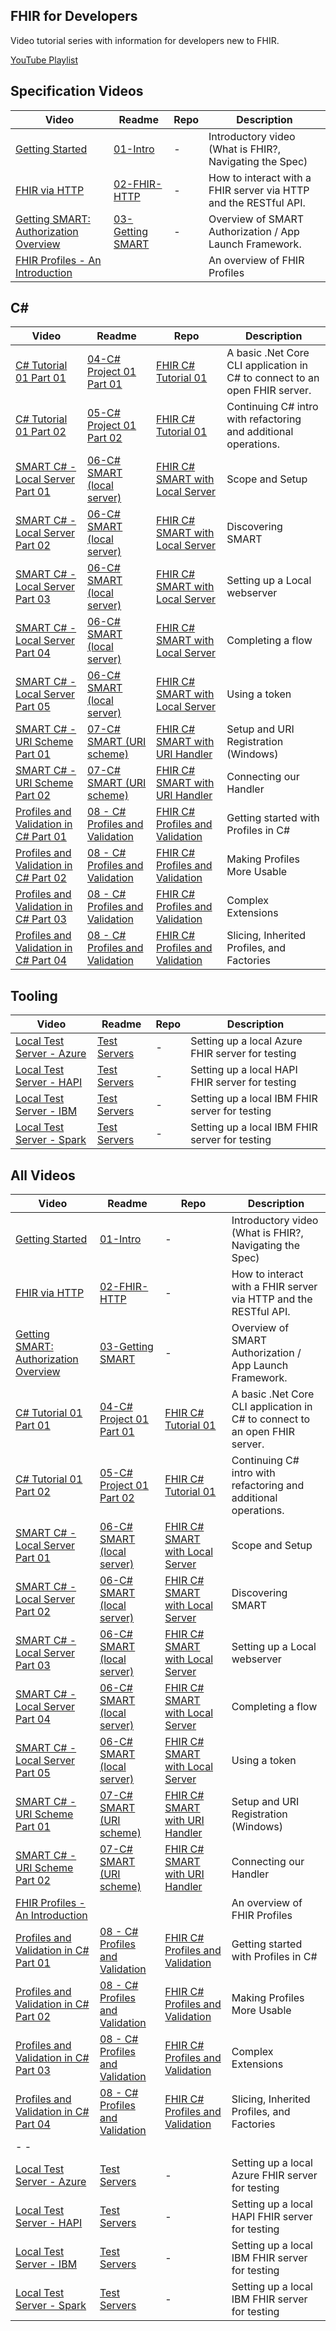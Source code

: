 ## FHIR for Developers
Video tutorial series with information for developers new to FHIR.

[YouTube Playlist](https://www.youtube.com/playlist?list=PLsR-zcO--dypUxuALrmuq70aM-VGX_ql1)

## Specification Videos

|Video|Readme|Repo|Description|
|-----|------|----|-----------|
|[Getting Started](https://youtu.be/m2O6HiA1Z7g)|[01-Intro](https://github.com/GinoCanessa/FhirDevVideoNotes/blob/main/01-Intro/README.md)|-|Introductory video (What is FHIR?, Navigating the Spec)
|[FHIR via HTTP](https://www.youtube.com/watch?v=eBAQYMT2KtM)|[02-FHIR-HTTP](https://github.com/GinoCanessa/FhirDevVideoNotes/blob/main/02-FHIR-HTTP/README.md)|-|How to interact with a FHIR server via HTTP and the RESTful API.
|[Getting SMART: Authorization Overview](https://www.youtube.com/watch?v=4okFXW0Ex1E)|[03-Getting SMART](https://github.com/GinoCanessa/FhirDevVideoNotes/blob/main/03-Getting-SMART/README.md)|-|Overview of SMART Authorization / App Launch Framework.
|[FHIR Profiles - An Introduction](https://youtu.be/dFiMAGFPNv8)| | |An overview of FHIR Profiles|


## C#

|Video|Readme|Repo|Description|
|-----|------|----|-----------|
|[C# Tutorial 01 Part 01](https://youtu.be/k9VKg0E1evM)|[04-C# Project 01 Part 01](https://github.com/GinoCanessa/FhirDevVideoNotes/blob/main/04-CS-Project-01/README.md)|[FHIR C# Tutorial 01](https://github.com/GinoCanessa/FHIR-CS-Tutorial-01)|A basic .Net Core CLI application in C# to connect to an open FHIR server.
|[C# Tutorial 01 Part 02](https://youtu.be/aP6DRYH-qOI)|[05-C# Project 01 Part 02](https://github.com/GinoCanessa/FhirDevVideoNotes/blob/main/05-CS-Project-01-Part-02/README.md)|[FHIR C# Tutorial 01](https://github.com/GinoCanessa/FHIR-CS-Tutorial-01)|Continuing C# intro with refactoring and additional operations.
|[SMART C# - Local Server Part 01](https://youtu.be/lrlQjpGdKI0)|[06-C# SMART (local server)](https://github.com/GinoCanessa/FhirDevVideoNotes/blob/main/06-CS-SMART/README.md)|[FHIR C# SMART with Local Server](https://github.com/GinoCanessa/FHIR-CS-SMART-Local)|Scope and Setup
|[SMART C# - Local Server Part 02](https://youtu.be/250UNIdndeY)|[06-C# SMART (local server)](https://github.com/GinoCanessa/FhirDevVideoNotes/blob/main/06-CS-SMART/README.md)|[FHIR C# SMART with Local Server](https://github.com/GinoCanessa/FHIR-CS-SMART-Local)|Discovering SMART
|[SMART C# - Local Server Part 03](https://youtu.be/_WNBRxvNORg)|[06-C# SMART (local server)](https://github.com/GinoCanessa/FhirDevVideoNotes/blob/main/06-CS-SMART/README.md)|[FHIR C# SMART with Local Server](https://github.com/GinoCanessa/FHIR-CS-SMART-Local)|Setting up a Local webserver
|[SMART C# - Local Server Part 04](https://youtu.be/3CWpn3FtpX8)|[06-C# SMART (local server)](https://github.com/GinoCanessa/FhirDevVideoNotes/blob/main/06-CS-SMART/README.md)|[FHIR C# SMART with Local Server](https://github.com/GinoCanessa/FHIR-CS-SMART-Local)|Completing a flow
|[SMART C# - Local Server Part 05](https://youtu.be/L0FefJZrOVY)|[06-C# SMART (local server)](https://github.com/GinoCanessa/FhirDevVideoNotes/blob/main/06-CS-SMART/README.md)|[FHIR C# SMART with Local Server](https://github.com/GinoCanessa/FHIR-CS-SMART-Local)|Using a token
|[SMART C# - URI Scheme Part 01](https://youtu.be/APzpXFTZk6E)|[07-C# SMART (URI scheme)](https://github.com/GinoCanessa/FhirDevVideoNotes/blob/main/07-CS-SMART-Handler/README.md)|[FHIR C# SMART with URI Handler](https://github.com/GinoCanessa/FHIR-CS-SMART-Handler)|Setup and URI Registration (Windows)
|[SMART C# - URI Scheme Part 02](https://youtu.be/BWppNWHs-B8)|[07-C# SMART (URI scheme)](https://github.com/GinoCanessa/FhirDevVideoNotes/blob/main/07-CS-SMART-Handler/README.md)|[FHIR C# SMART with URI Handler](https://github.com/GinoCanessa/FHIR-CS-SMART-Handler)|Connecting our Handler
|[Profiles and Validation in C# Part 01](https://youtu.be/yMV5-fEHdMA)|[08 - C# Profiles and Validation](https://github.com/GinoCanessa/FhirDevVideoNotes/blob/main/08-CS-Profiling/README.md)|[FHIR C# Profiles and Validation](https://github.com/GinoCanessa/FHIR-CS-Profiling-Basic)|Getting started with Profiles in C#|
|[Profiles and Validation in C# Part 02](https://youtu.be/zZG5Z_DxmBM)|[08 - C# Profiles and Validation](https://github.com/GinoCanessa/FhirDevVideoNotes/blob/main/08-CS-Profiling/README.md)|[FHIR C# Profiles and Validation](https://github.com/GinoCanessa/FHIR-CS-Profiling-Basic)|Making Profiles More Usable|
|[Profiles and Validation in C# Part 03](https://youtu.be/tFlXDNCd318)|[08 - C# Profiles and Validation](https://github.com/GinoCanessa/FhirDevVideoNotes/blob/main/08-CS-Profiling/README.md)|[FHIR C# Profiles and Validation](https://github.com/GinoCanessa/FHIR-CS-Profiling-Basic)|Complex Extensions|
|[Profiles and Validation in C# Part 04](https://youtu.be/-E1TJOv1O98)|[08 - C# Profiles and Validation](https://github.com/GinoCanessa/FhirDevVideoNotes/blob/main/08-CS-Profiling/README.md)|[FHIR C# Profiles and Validation](https://github.com/GinoCanessa/FHIR-CS-Profiling-Basic)|Slicing, Inherited Profiles, and Factories|

## Tooling

|Video|Readme|Repo|Description|
|-----|------|----|-----------|
|[Local Test Server - Azure](https://youtu.be/o7mBoNGO-WY)|[Test Servers](https://github.com/GinoCanessa/FhirDevVideoNotes/tree/main/09-Test-Servers/README.md)|-|Setting up a local Azure FHIR server for testing|
|[Local Test Server - HAPI](https://youtu.be/EaJpJ0aQjiM)|[Test Servers](https://github.com/GinoCanessa/FhirDevVideoNotes/tree/main/09-Test-Servers/README.md)|-|Setting up a local HAPI FHIR server for testing|
|[Local Test Server - IBM](https://youtu.be/eirDH6BPD3g)|[Test Servers](https://github.com/GinoCanessa/FhirDevVideoNotes/tree/main/09-Test-Servers/README.md)|-|Setting up a local IBM FHIR server for testing|
|[Local Test Server - Spark](https://youtu.be/lQGOgQHfDJc)|[Test Servers](https://github.com/GinoCanessa/FhirDevVideoNotes/tree/main/09-Test-Servers/README.md)|-|Setting up a local IBM FHIR server for testing|

## All Videos

|Video|Readme|Repo|Description|
|-----|------|----|-----------|
|[Getting Started](https://youtu.be/m2O6HiA1Z7g)|[01-Intro](https://github.com/GinoCanessa/FhirDevVideoNotes/blob/main/01-Intro/README.md)|-|Introductory video (What is FHIR?, Navigating the Spec)
|[FHIR via HTTP](https://www.youtube.com/watch?v=eBAQYMT2KtM)|[02-FHIR-HTTP](https://github.com/GinoCanessa/FhirDevVideoNotes/blob/main/02-FHIR-HTTP/README.md)|-|How to interact with a FHIR server via HTTP and the RESTful API.
|[Getting SMART: Authorization Overview](https://www.youtube.com/watch?v=4okFXW0Ex1E)|[03-Getting SMART](https://github.com/GinoCanessa/FhirDevVideoNotes/blob/main/03-Getting-SMART/README.md)|-|Overview of SMART Authorization / App Launch Framework.
|[C# Tutorial 01 Part 01](https://youtu.be/k9VKg0E1evM)|[04-C# Project 01 Part 01](https://github.com/GinoCanessa/FhirDevVideoNotes/blob/main/04-CS-Project-01/README.md)|[FHIR C# Tutorial 01](https://github.com/GinoCanessa/FHIR-CS-Tutorial-01)|A basic .Net Core CLI application in C# to connect to an open FHIR server.
|[C# Tutorial 01 Part 02](https://youtu.be/aP6DRYH-qOI)|[05-C# Project 01 Part 02](https://github.com/GinoCanessa/FhirDevVideoNotes/blob/main/05-CS-Project-01-Part-02/README.md)|[FHIR C# Tutorial 01](https://github.com/GinoCanessa/FHIR-CS-Tutorial-01)|Continuing C# intro with refactoring and additional operations.
|[SMART C# - Local Server Part 01](https://youtu.be/lrlQjpGdKI0)|[06-C# SMART (local server)](https://github.com/GinoCanessa/FhirDevVideoNotes/blob/main/06-CS-SMART/README.md)|[FHIR C# SMART with Local Server](https://github.com/GinoCanessa/FHIR-CS-SMART-Local)|Scope and Setup
|[SMART C# - Local Server Part 02](https://youtu.be/250UNIdndeY)|[06-C# SMART (local server)](https://github.com/GinoCanessa/FhirDevVideoNotes/blob/main/06-CS-SMART/README.md)|[FHIR C# SMART with Local Server](https://github.com/GinoCanessa/FHIR-CS-SMART-Local)|Discovering SMART
|[SMART C# - Local Server Part 03](https://youtu.be/_WNBRxvNORg)|[06-C# SMART (local server)](https://github.com/GinoCanessa/FhirDevVideoNotes/blob/main/06-CS-SMART/README.md)|[FHIR C# SMART with Local Server](https://github.com/GinoCanessa/FHIR-CS-SMART-Local)|Setting up a Local webserver
|[SMART C# - Local Server Part 04](https://youtu.be/3CWpn3FtpX8)|[06-C# SMART (local server)](https://github.com/GinoCanessa/FhirDevVideoNotes/blob/main/06-CS-SMART/README.md)|[FHIR C# SMART with Local Server](https://github.com/GinoCanessa/FHIR-CS-SMART-Local)|Completing a flow
|[SMART C# - Local Server Part 05](https://youtu.be/L0FefJZrOVY)|[06-C# SMART (local server)](https://github.com/GinoCanessa/FhirDevVideoNotes/blob/main/06-CS-SMART/README.md)|[FHIR C# SMART with Local Server](https://github.com/GinoCanessa/FHIR-CS-SMART-Local)|Using a token
|[SMART C# - URI Scheme Part 01](https://youtu.be/APzpXFTZk6E)|[07-C# SMART (URI scheme)](https://github.com/GinoCanessa/FhirDevVideoNotes/blob/main/07-CS-SMART-Handler/README.md)|[FHIR C# SMART with URI Handler](https://github.com/GinoCanessa/FHIR-CS-SMART-Handler)|Setup and URI Registration (Windows)
|[SMART C# - URI Scheme Part 02](https://youtu.be/BWppNWHs-B8)|[07-C# SMART (URI scheme)](https://github.com/GinoCanessa/FhirDevVideoNotes/blob/main/07-CS-SMART-Handler/README.md)|[FHIR C# SMART with URI Handler](https://github.com/GinoCanessa/FHIR-CS-SMART-Handler)|Connecting our Handler
|[FHIR Profiles - An Introduction](https://youtu.be/dFiMAGFPNv8)| | |An overview of FHIR Profiles|
|[Profiles and Validation in C# Part 01](https://youtu.be/yMV5-fEHdMA)|[08 - C# Profiles and Validation](https://github.com/GinoCanessa/FhirDevVideoNotes/blob/main/08-CS-Profiling/README.md)|[FHIR C# Profiles and Validation](https://github.com/GinoCanessa/FHIR-CS-Profiling-Basic)|Getting started with Profiles in C#|
|[Profiles and Validation in C# Part 02](https://youtu.be/zZG5Z_DxmBM)|[08 - C# Profiles and Validation](https://github.com/GinoCanessa/FhirDevVideoNotes/blob/main/08-CS-Profiling/README.md)|[FHIR C# Profiles and Validation](https://github.com/GinoCanessa/FHIR-CS-Profiling-Basic)|Making Profiles More Usable|
|[Profiles and Validation in C# Part 03](https://youtu.be/tFlXDNCd318)|[08 - C# Profiles and Validation](https://github.com/GinoCanessa/FhirDevVideoNotes/blob/main/08-CS-Profiling/README.md)|[FHIR C# Profiles and Validation](https://github.com/GinoCanessa/FHIR-CS-Profiling-Basic)|Complex Extensions|
|[Profiles and Validation in C# Part 04](https://youtu.be/-E1TJOv1O98)|[08 - C# Profiles and Validation](https://github.com/GinoCanessa/FhirDevVideoNotes/blob/main/08-CS-Profiling/README.md)|[FHIR C# Profiles and Validation](https://github.com/GinoCanessa/FHIR-CS-Profiling-Basic)|Slicing, Inherited Profiles, and Factories|
| - - | | | |
|[Local Test Server - Azure](https://youtu.be/o7mBoNGO-WY)|[Test Servers](https://github.com/GinoCanessa/FhirDevVideoNotes/tree/main/09-Test-Servers/README.md)|-|Setting up a local Azure FHIR server for testing|
|[Local Test Server - HAPI](https://youtu.be/EaJpJ0aQjiM)|[Test Servers](https://github.com/GinoCanessa/FhirDevVideoNotes/tree/main/09-Test-Servers/README.md)|-|Setting up a local HAPI FHIR server for testing|
|[Local Test Server - IBM](https://youtu.be/eirDH6BPD3g)|[Test Servers](https://github.com/GinoCanessa/FhirDevVideoNotes/tree/main/09-Test-Servers/README.md)|-|Setting up a local IBM FHIR server for testing|
|[Local Test Server - Spark](https://youtu.be/lQGOgQHfDJc)|[Test Servers](https://github.com/GinoCanessa/FhirDevVideoNotes/tree/main/09-Test-Servers/README.md)|-|Setting up a local IBM FHIR server for testing|
